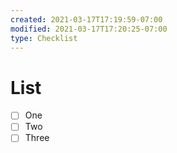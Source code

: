 ```yaml
---
created: 2021-03-17T17:19:59-07:00
modified: 2021-03-17T17:20:25-07:00
type: Checklist
---
```


# List

- [ ] One
- [ ] Two
- [ ] Three